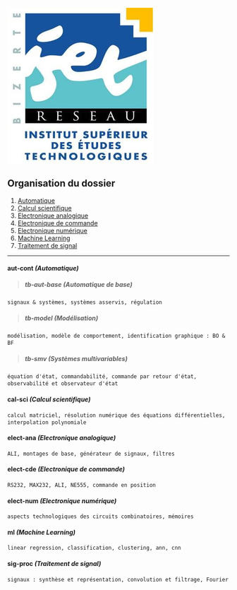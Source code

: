 ![ISET de Bizerte](logo-isetbz.png)

## Organisation du dossier

1. [Automatique](https://github.com/a-mhamdi/isetbz/tree/main/aut-cont)
2. [Calcul scientifique](https://github.com/a-mhamdi/isetbz/tree/main/cal-sci)
3. [Electronique analogique](https://github.com/a-mhamdi/isetbz/tree/main/elect-ana)
4. [Electronique de commande](https://github.com/a-mhamdi/isetbz/tree/main/elect-cde)
5. [Electronique numérique](https://github.com/a-mhamdi/isetbz/tree/main/elect-num)
6. [Machine Learning](https://github.com/a-mhamdi/isetbz/tree/main/ml)
7. [Traitement de signal](https://github.com/a-mhamdi/isetbz/tree/main/sig-proc)
------
#### **aut-cont**  *(Automatique)* <a name="aut-cont"></a>
> ##### **tb-aut-base** *(Automatique de base)*
```
signaux & systèmes, systèmes asservis, régulation
```
> ##### **tb-model** *(Modélisation)*
```
modélisation, modèle de comportement, identification graphique : BO & BF
```
> ##### **tb-smv** *(Systèmes multivariables)*
```
équation d'état, commandabilité, commande par retour d'état, observabilité et observateur d'état 
```
#### **cal-sci** *(Calcul scientifique)* <a name="cal-sci"></a>
```
calcul matriciel, résolution numérique des équations différentielles, interpolation polynomiale
```
#### **elect-ana** *(Electronique analogique)* <a name="elect-ana"></a>
```
ALI, montages de base, générateur de signaux, filtres
```
#### **elect-cde** *(Electronique de commande)* <a name="elect-cde"></a>
```
RS232, MAX232, ALI, NE555, commande en position
```
#### **elect-num** *(Electronique numérique)* <a name="elect-num"></a>
```
aspects technologiques des circuits combinatoires, mémoires
```
#### **ml** *(Machine Learning)* <a name="ml"></a>
```
linear regression, classification, clustering, ann, cnn
```
#### **sig-proc** *(Traitement de signal)* <a name="sig-proc"></a>
```
signaux : synthèse et représentation, convolution et filtrage, Fourier
```

